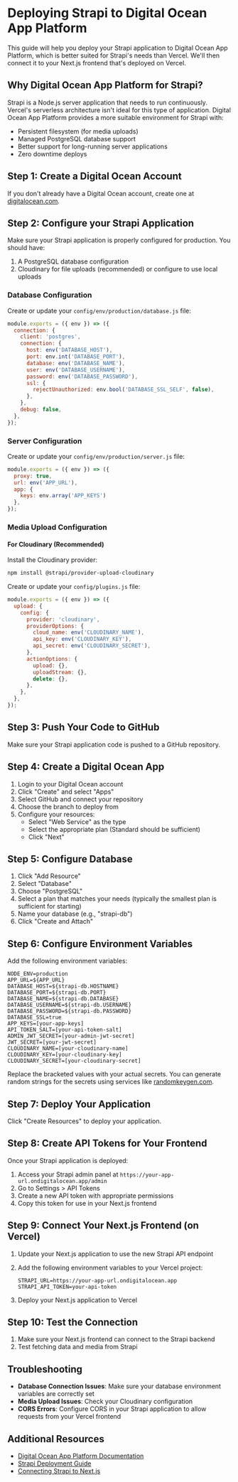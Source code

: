 # Deploying Strapi to Digital Ocean App Platform

This guide will help you deploy your Strapi application to Digital Ocean App Platform, which is better suited for Strapi's needs than Vercel. We'll then connect it to your Next.js frontend that's deployed on Vercel.

## Why Digital Ocean App Platform for Strapi?

Strapi is a Node.js server application that needs to run continuously. Vercel's serverless architecture isn't ideal for this type of application. Digital Ocean App Platform provides a more suitable environment for Strapi with:

- Persistent filesystem (for media uploads)
- Managed PostgreSQL database support
- Better support for long-running server applications
- Zero downtime deploys

## Step 1: Create a Digital Ocean Account

If you don't already have a Digital Ocean account, create one at [digitalocean.com](https://www.digitalocean.com/).

## Step 2: Configure your Strapi Application

Make sure your Strapi application is properly configured for production. You should have:

1. A PostgreSQL database configuration
2. Cloudinary for file uploads (recommended) or configure to use local uploads

### Database Configuration

Create or update your `config/env/production/database.js` file:

```js
module.exports = ({ env }) => ({
  connection: {
    client: 'postgres',
    connection: {
      host: env('DATABASE_HOST'),
      port: env.int('DATABASE_PORT'),
      database: env('DATABASE_NAME'),
      user: env('DATABASE_USERNAME'),
      password: env('DATABASE_PASSWORD'),
      ssl: {
        rejectUnauthorized: env.bool('DATABASE_SSL_SELF', false),
      },
    },
    debug: false,
  },
});
```

### Server Configuration

Create or update your `config/env/production/server.js` file:

```js
module.exports = ({ env }) => ({
  proxy: true,
  url: env('APP_URL'),
  app: {
    keys: env.array('APP_KEYS')
  },
});
```

### Media Upload Configuration

#### For Cloudinary (Recommended)

Install the Cloudinary provider:

```bash
npm install @strapi/provider-upload-cloudinary
```

Create or update your `config/plugins.js` file:

```js
module.exports = ({ env }) => ({
  upload: {
    config: {
      provider: 'cloudinary',
      providerOptions: {
        cloud_name: env('CLOUDINARY_NAME'),
        api_key: env('CLOUDINARY_KEY'),
        api_secret: env('CLOUDINARY_SECRET'),
      },
      actionOptions: {
        upload: {},
        uploadStream: {},
        delete: {},
      },
    },
  },
});
```

## Step 3: Push Your Code to GitHub

Make sure your Strapi application code is pushed to a GitHub repository.

## Step 4: Create a Digital Ocean App

1. Login to your Digital Ocean account
2. Click "Create" and select "Apps"
3. Select GitHub and connect your repository
4. Choose the branch to deploy from
5. Configure your resources:
   - Select "Web Service" as the type
   - Select the appropriate plan (Standard should be sufficient)
   - Click "Next"

## Step 5: Configure Database

1. Click "Add Resource"
2. Select "Database"
3. Choose "PostgreSQL"
4. Select a plan that matches your needs (typically the smallest plan is sufficient for starting)
5. Name your database (e.g., "strapi-db")
6. Click "Create and Attach"

## Step 6: Configure Environment Variables

Add the following environment variables:

```
NODE_ENV=production
APP_URL=${APP_URL}
DATABASE_HOST=${strapi-db.HOSTNAME}
DATABASE_PORT=${strapi-db.PORT}
DATABASE_NAME=${strapi-db.DATABASE}
DATABASE_USERNAME=${strapi-db.USERNAME}
DATABASE_PASSWORD=${strapi-db.PASSWORD}
DATABASE_SSL=true
APP_KEYS=[your-app-keys]
API_TOKEN_SALT=[your-api-token-salt]
ADMIN_JWT_SECRET=[your-admin-jwt-secret]
JWT_SECRET=[your-jwt-secret]
CLOUDINARY_NAME=[your-cloudinary-name]
CLOUDINARY_KEY=[your-cloudinary-key]
CLOUDINARY_SECRET=[your-cloudinary-secret]
```

Replace the bracketed values with your actual secrets. You can generate random strings for the secrets using services like [randomkeygen.com](https://randomkeygen.com/).

## Step 7: Deploy Your Application

Click "Create Resources" to deploy your application.

## Step 8: Create API Tokens for Your Frontend

Once your Strapi application is deployed:

1. Access your Strapi admin panel at `https://your-app-url.ondigitalocean.app/admin`
2. Go to Settings > API Tokens
3. Create a new API token with appropriate permissions
4. Copy this token for use in your Next.js frontend

## Step 9: Connect Your Next.js Frontend (on Vercel)

1. Update your Next.js application to use the new Strapi API endpoint
2. Add the following environment variables to your Vercel project:
   ```
   STRAPI_URL=https://your-app-url.ondigitalocean.app
   STRAPI_API_TOKEN=your-api-token
   ```

3. Deploy your Next.js application to Vercel

## Step 10: Test the Connection

1. Make sure your Next.js frontend can connect to the Strapi backend
2. Test fetching data and media from Strapi

## Troubleshooting

- **Database Connection Issues**: Make sure your database environment variables are correctly set
- **Media Upload Issues**: Check your Cloudinary configuration
- **CORS Errors**: Configure CORS in your Strapi application to allow requests from your Vercel frontend

## Additional Resources

- [Digital Ocean App Platform Documentation](https://docs.digitalocean.com/products/app-platform/)
- [Strapi Deployment Guide](https://docs.strapi.io/dev-docs/deployment)
- [Connecting Strapi to Next.js](https://strapi.io/blog/build-a-blog-with-next-js-strapi-and-typescript) 